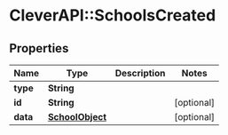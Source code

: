 # CleverAPI::SchoolsCreated

## Properties
Name | Type | Description | Notes
------------ | ------------- | ------------- | -------------
**type** | **String** |  | 
**id** | **String** |  | [optional] 
**data** | [**SchoolObject**](SchoolObject.md) |  | [optional] 



